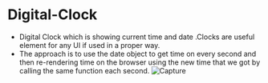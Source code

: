 
# Digital-Clock
- Digital Clock which is showing current time and date .Clocks are useful element for any UI if used in a proper way.
- The approach is to use the date object to get time on every second and then re-rendering time on the browser using the new time that we got by calling the same function each second.
![Capture](https://user-images.githubusercontent.com/95286619/177834317-37b64fb3-88ae-43e6-97e2-9174fb9184b9.JPG)
